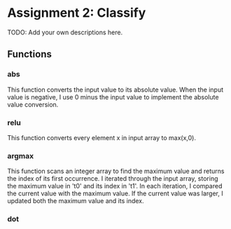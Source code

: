# Assignment 2: Classify

TODO: Add your own descriptions here.

## Functions
### abs
This function converts the input value to its absolute value. When the input value is negative, I use 0 minus the input value to implement the absolute value conversion.
### relu
This function converts every element x in input array to max(x,0).
### argmax
This function scans an integer array to find the maximum value and returns the index of its first occurrence. I iterated through the input array, storing the maximum value in 't0' and its index in 't1'. In each iteration, I compared the current value with the maximum value. If the current value was larger, I updated both the maximum value and its index.
### dot





